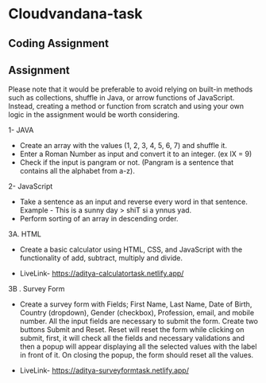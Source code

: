 # Cloudvandana-task
 ## Coding Assignment
 ## Assignment 
Please note that it would be preferable to avoid relying on built-in methods such as collections, shuffle 
in Java, or arrow functions of JavaScript. Instead, creating a method or function from scratch and using 
your own logic in the assignment would be worth considering. 

1- JAVA<br>
* Create an array with the values (1, 2, 3, 4, 5, 6, 7) and shuffle it. <br>
* Enter a Roman Number as input and convert it to an integer. (ex IX = 9) <br>
* Check if the input is pangram or not. (Pangram is a sentence that contains all the alphabet from a-z).

 2- JavaScript <br>
* Take a sentence as an input and reverse every word in that sentence. <br>
  Example - This is a sunny day > shiT si a ynnus yad. <br>
* Perform sorting of an array in descending order.
  
3A. HTML <br>

* Create a basic calculator using HTML, CSS, and JavaScript with the functionality of add, 
subtract, multiply and divide. <br>

* LiveLink- https://aditya-calculatortask.netlify.app/

3B . Survey Form <br>
* Create a survey form with Fields; First Name, Last Name, Date of Birth, Country (dropdown), 
Gender (checkbox), Profession, email, and mobile number. All the input fields are 
necessary to submit the form. Create two buttons Submit and Reset. Reset will reset the 
form while clicking on submit, first, it will check all the fields and necessary validations and 
then a popup will appear displaying all the selected values with the label in front of it. On 
closing the popup, the form should reset all the values.

* LiveLink- https://aditya-surveyformtask.netlify.app/
